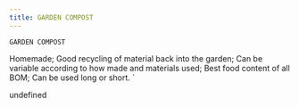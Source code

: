 ```yaml
---
title: GARDEN COMPOST
---
```

`GARDEN COMPOST`

Homemade;
Good recycling of material back into the garden;
Can be variable according to how made and materials used;
Best food content of all BOM;
Can be used long or short.
`

undefined
